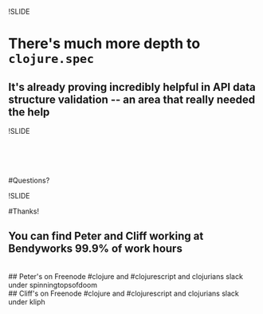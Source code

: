 !SLIDE

# There's much more depth to `clojure.spec`
## It's already proving incredibly helpful in API data structure validation -- an area that really needed the help

!SLIDE

<br />
<br />
<br />
<br />
#Questions?

!SLIDE

#Thanks!
## You can find Peter and Cliff working at Bendyworks 99.9% of work hours
<br />
## Peter's on Freenode #clojure and #clojurescript and clojurians slack under spinningtopsofdoom
<br />
## Cliff's on Freenode #clojure and #clojurescript and clojurians slack under kliph
